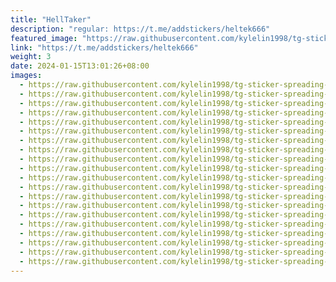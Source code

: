 ```yaml
---
title: "HellTaker"
description: "regular: https://t.me/addstickers/heltek666"
featured_image: "https://raw.githubusercontent.com/kylelin1998/tg-sticker-spreading-worldwide-images/main/img/f87a0636-b9ce-49e3-98c9-a9b19e35c878.jpg"
link: "https://t.me/addstickers/heltek666"
weight: 3
date: 2024-01-15T13:01:26+08:00
images:
  - https://raw.githubusercontent.com/kylelin1998/tg-sticker-spreading-worldwide-images/main/img/f87a0636-b9ce-49e3-98c9-a9b19e35c878.jpg
  - https://raw.githubusercontent.com/kylelin1998/tg-sticker-spreading-worldwide-images/main/img/30512391-3205-46ed-beab-1bc3ca193d7c.jpg
  - https://raw.githubusercontent.com/kylelin1998/tg-sticker-spreading-worldwide-images/main/img/7923b3a1-e027-4cdc-bea7-398938bf950d.jpg
  - https://raw.githubusercontent.com/kylelin1998/tg-sticker-spreading-worldwide-images/main/img/ce6f29dd-09e5-401b-b4f3-7a99e35f1748.jpg
  - https://raw.githubusercontent.com/kylelin1998/tg-sticker-spreading-worldwide-images/main/img/1074a05f-f730-4c95-a398-05c80510d0e6.jpg
  - https://raw.githubusercontent.com/kylelin1998/tg-sticker-spreading-worldwide-images/main/img/b5303c06-de29-4be2-a92d-89f29405c83e.jpg
  - https://raw.githubusercontent.com/kylelin1998/tg-sticker-spreading-worldwide-images/main/img/4d7a0576-08ec-4163-b0dd-06514489a4e1.jpg
  - https://raw.githubusercontent.com/kylelin1998/tg-sticker-spreading-worldwide-images/main/img/5b9f0217-056d-4a24-a253-5bd162f66040.jpg
  - https://raw.githubusercontent.com/kylelin1998/tg-sticker-spreading-worldwide-images/main/img/96716d08-cabc-4f73-b7b5-dba40b949ec9.jpg
  - https://raw.githubusercontent.com/kylelin1998/tg-sticker-spreading-worldwide-images/main/img/18c079e5-3b66-4c27-b411-9abcd25ad7e4.jpg
  - https://raw.githubusercontent.com/kylelin1998/tg-sticker-spreading-worldwide-images/main/img/e7d240b1-5ec2-4299-bed6-ef3775db5467.jpg
  - https://raw.githubusercontent.com/kylelin1998/tg-sticker-spreading-worldwide-images/main/img/c4add4e6-266c-4bf5-bcdf-5ab41189161e.jpg
  - https://raw.githubusercontent.com/kylelin1998/tg-sticker-spreading-worldwide-images/main/img/ea1e7b28-ce12-4e26-a6c0-994935ba6eb6.jpg
  - https://raw.githubusercontent.com/kylelin1998/tg-sticker-spreading-worldwide-images/main/img/ddb5d764-63af-424e-b189-5ceea12ef0f0.jpg
  - https://raw.githubusercontent.com/kylelin1998/tg-sticker-spreading-worldwide-images/main/img/80b39811-b31d-4134-bf7b-e31cc38b6078.jpg
  - https://raw.githubusercontent.com/kylelin1998/tg-sticker-spreading-worldwide-images/main/img/ed23cc24-f869-4e6a-b055-3f02877b1702.jpg
  - https://raw.githubusercontent.com/kylelin1998/tg-sticker-spreading-worldwide-images/main/img/bf0466c6-7ae8-4497-827f-3f46c4d1734f.jpg
  - https://raw.githubusercontent.com/kylelin1998/tg-sticker-spreading-worldwide-images/main/img/e8279719-493c-418b-ae54-881ceaaef978.jpg
  - https://raw.githubusercontent.com/kylelin1998/tg-sticker-spreading-worldwide-images/main/img/b067ac7a-44b7-4499-846b-82920aee3198.jpg
  - https://raw.githubusercontent.com/kylelin1998/tg-sticker-spreading-worldwide-images/main/img/5b0225fa-776a-468d-a165-c1be3399043c.jpg
---
```

